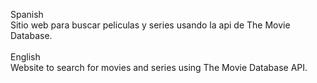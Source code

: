 Spanish
<br/>
Sitio web para buscar peliculas y series usando la api de The Movie Database.
<br/>
<br/>
English
<br/>
Website to search for movies and series using The Movie Database API.
